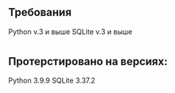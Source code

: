 #
## Требования
Python v.3 и выше
SQLite v.3 и выше
#
## Протерстировано на версиях:
Python 3.9.9
SQLite 3.37.2